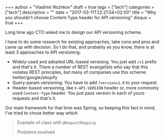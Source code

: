 +++
author = "Vladimir Rozhkov"
draft = true
tags = ["tech"]
categories = ["tech"]
description = ""
date = "2017-03-11T22:21:54+02:00"
title = "Why you shouldn't choose Content-Type header for API versioning"
disqus = true
+++

Long time ago CTO asked me to design our API versioning scheme.

I have to do some research for existing approaches, take cons and pros and came up with decision. So I do that, and probably as you know, there is at least 3 approaches to API versioning:

- Widely-used and adopted URL-based versioing. You just add `/v1` prefix and that's it. There a number of REST evangelists who say that this violates REST principles, but many of companies use this scheme: twitter/google/shopify
- Query-param versioning. You have to add `?version=1.0` to your request.
- Header-based versioning, like `X-API-VERSION` header or, more commonly used `Content-Type` header. You just pass version in each of yours requests and that's it.

Our main framework for that time was Spring, so keeping this fact in mind, I've tried to chose better way which 

>Example of class with `@RequestMapping`

>Problems involved 